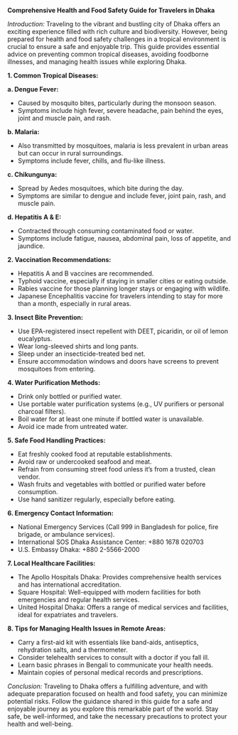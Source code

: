 **Comprehensive Health and Food Safety Guide for Travelers in Dhaka**

*Introduction:*
Traveling to the vibrant and bustling city of Dhaka offers an exciting experience filled with rich culture and biodiversity. However, being prepared for health and food safety challenges in a tropical environment is crucial to ensure a safe and enjoyable trip. This guide provides essential advice on preventing common tropical diseases, avoiding foodborne illnesses, and managing health issues while exploring Dhaka.

**1. Common Tropical Diseases:**

**a. Dengue Fever:**
- Caused by mosquito bites, particularly during the monsoon season.
- Symptoms include high fever, severe headache, pain behind the eyes, joint and muscle pain, and rash.

**b. Malaria:**
- Also transmitted by mosquitoes, malaria is less prevalent in urban areas but can occur in rural surroundings.
- Symptoms include fever, chills, and flu-like illness.

**c. Chikungunya:**
- Spread by Aedes mosquitoes, which bite during the day.
- Symptoms are similar to dengue and include fever, joint pain, rash, and muscle pain.

**d. Hepatitis A & E:**
- Contracted through consuming contaminated food or water.
- Symptoms include fatigue, nausea, abdominal pain, loss of appetite, and jaundice.

**2. Vaccination Recommendations:**
- Hepatitis A and B vaccines are recommended.
- Typhoid vaccine, especially if staying in smaller cities or eating outside.
- Rabies vaccine for those planning longer stays or engaging with wildlife.
- Japanese Encephalitis vaccine for travelers intending to stay for more than a month, especially in rural areas.

**3. Insect Bite Prevention:**
- Use EPA-registered insect repellent with DEET, picaridin, or oil of lemon eucalyptus.
- Wear long-sleeved shirts and long pants.
- Sleep under an insecticide-treated bed net.
- Ensure accommodation windows and doors have screens to prevent mosquitoes from entering.

**4. Water Purification Methods:**
- Drink only bottled or purified water.
- Use portable water purification systems (e.g., UV purifiers or personal charcoal filters).
- Boil water for at least one minute if bottled water is unavailable.
- Avoid ice made from untreated water.

**5. Safe Food Handling Practices:**
- Eat freshly cooked food at reputable establishments.
- Avoid raw or undercooked seafood and meat.
- Refrain from consuming street food unless it’s from a trusted, clean vendor.
- Wash fruits and vegetables with bottled or purified water before consumption.
- Use hand sanitizer regularly, especially before eating.

**6. Emergency Contact Information:**
- National Emergency Services (Call 999 in Bangladesh for police, fire brigade, or ambulance services).
- International SOS Dhaka Assistance Center: +880 1678 020703
- U.S. Embassy Dhaka: +880 2-5566-2000

**7. Local Healthcare Facilities:**
- The Apollo Hospitals Dhaka: Provides comprehensive health services and has international accreditation.
- Square Hospital: Well-equipped with modern facilities for both emergencies and regular health services.
- United Hospital Dhaka: Offers a range of medical services and facilities, ideal for expatriates and travelers.

**8. Tips for Managing Health Issues in Remote Areas:**
- Carry a first-aid kit with essentials like band-aids, antiseptics, rehydration salts, and a thermometer.
- Consider telehealth services to consult with a doctor if you fall ill.
- Learn basic phrases in Bengali to communicate your health needs.
- Maintain copies of personal medical records and prescriptions.

*Conclusion:*
Traveling to Dhaka offers a fulfilling adventure, and with adequate preparation focused on health and food safety, you can minimize potential risks. Follow the guidance shared in this guide for a safe and enjoyable journey as you explore this remarkable part of the world. Stay safe, be well-informed, and take the necessary precautions to protect your health and well-being.